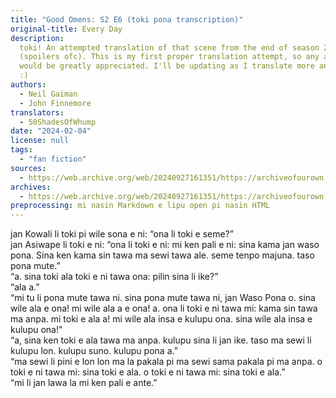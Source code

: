 ```yaml
---
title: "Good Omens: S2 E6 (toki pona transcription)"
original-title: Every Day
description:
  toki! An attempted translation of that scene from the end of season 2
  (spoilers ofc). This is my first proper translation attempt, so any and all feedback/corrections
  would be greatly appreciated. I'll be updating as I translate more and fix mistakes
  :)
authors:
  - Neil Gaiman
  - John Finnemore
translators:
  - 50ShadesOfWhump
date: "2024-02-04"
license: null
tags:
  - "fan fiction"
sources:
  - https://web.archive.org/web/20240927161351/https://archiveofourown.org/works/53519269
archives:
  - https://web.archive.org/web/20240927161351/https://archiveofourown.org/works/53519269
preprocessing: mi nasin Markdown e lipu open pi nasin HTML
---
```


jan Kowali li toki pi wile sona e ni: “ona li toki e seme?”  
jan Asiwape li toki e ni: “ona li toki e ni: mi ken pali e ni: sina kama jan waso pona. Sina ken kama sin tawa ma sewi tawa ale. seme tenpo majuna. taso pona mute.”  
“a. sina toki ala toki e ni tawa ona: pilin sina li ike?”  
“ala a.”  
“mi tu li pona mute tawa ni. sina pona mute tawa ni, jan Waso Pona o. sina wile ala e ona! mi wile ala a e ona! a. ona li toki e ni tawa mi: kama sin tawa ma anpa. mi toki e ala a! mi wile ala insa e kulupu ona. sina wile ala insa e kulupu ona!"  
“a, sina ken toki e ala tawa ma anpa. kulupu sina li jan ike. taso ma sewi li kulupu lon. kulupu suno. kulupu pona a.”  
“ma sewi li pini e lon lon ma la pakala pi ma sewi sama pakala pi ma anpa. o toki e ni tawa mi: sina toki e ala. o toki e ni tawa mi: sina toki e ala.”  
“mi li jan lawa la mi ken pali e ante.”
